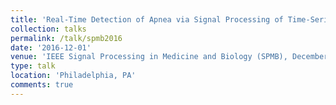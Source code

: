 ```yaml
---
title: 'Real-Time Detection of Apnea via Signal Processing of Time-Series Properties of RFID-Based Smart Garments'
collection: talks
permalink: /talk/spmb2016
date: '2016-12-01'
venue: 'IEEE Signal Processing in Medicine and Biology (SPMB), December, 2016'
type: talk
location: 'Philadelphia, PA'
comments: true
---
```

